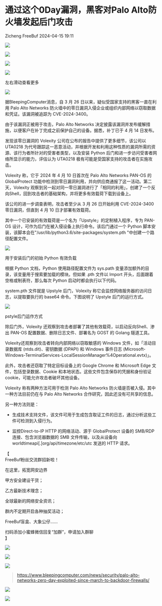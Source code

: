 #  通过这个0Day漏洞，黑客对Palo Alto防火墙发起后门攻击   
Zicheng  FreeBuf   2024-04-15 19:11  
  
![](https://mmbiz.qpic.cn/mmbiz_gif/qq5rfBadR38jUokdlWSNlAjmEsO1rzv3srXShFRuTKBGDwkj4gvYy34iajd6zQiaKl77Wsy9mjC0xBCRg0YgDIWg/640?wx_fmt=gif "")  
  
  
![](https://mmbiz.qpic.cn/mmbiz_jpg/qq5rfBadR38G7UBnfnJe16XngYuoojbSNk1acjWibZiacqEaBAGWAwIqQGYNgqBjD6X0Bkb68ibkkGKKdhrxFXoaQ/640?wx_fmt=jpeg&from=appmsg "")  
  
![](https://mmbiz.qpic.cn/mmbiz_jpg/qq5rfBadR38G7UBnfnJe16XngYuoojbSSvjAjxqzFuI8vxPNGiaVq11rQscyfCSvX6BGXuZkwibXWKibRIRGV6WtQ/640?wx_fmt=jpeg&from=appmsg "")  
  
![](https://mmbiz.qpic.cn/mmbiz_svg/0pygn8iaZdEfON2XFbCe9Jc7s5hDG54azmucicCwYCYFmoPUUHXvJZdVMDreRFB7mQr1icpm2MKicyXKwo4dUZJKKRwyh1Dofu1L/640?wx_fmt=svg&from=appmsg "")  
  
左右滑动查看更多  
  
![](https://mmbiz.qpic.cn/mmbiz_svg/0pygn8iaZdEfON2XFbCe9Jc7s5hDG54azmucicCwYCYFmoPUUHXvJZdVMDreRFB7mQr1icpm2MKicyXKwo4dUZJKKRwyh1Dofu1L/640?wx_fmt=svg&from=appmsg "")  
  
  
  
  
据BleepingComputer消息，自 3 月 26 日以来，疑似受国家支持的黑客一直在利用 Palo Alto Networks 防火墙中的零日漏洞入侵企业或组织内部网络以窃取数据和凭证。该漏洞被追踪为 CVE-2024-3400。  
  
  
由于该漏洞正被用于攻击，Palo Alto Networks 决定披露该漏洞并发布缓解措施，以便客户在补丁完成之前保护自己的设备。据悉，补丁已于 4 月 14 日发布。  
  
  
发现该零日漏洞的 Volexity 公司在公布的报告中提供了更多细节，该公司以 UTA0218 为代号跟踪这一恶意活动，并根据开发和利用这种性质的漏洞所需的资源、该行为者所针对的受害者类型，以及安装 Python 后门和进一步访问受害者网络所显示的能力，评估认为 UTA0218 极有可能是受国家支持的攻击者在实施攻击。  
  
  
Volexity 称，它于 2024 年 4 月 10 日首次在 Palo Alto Networks PAN-OS 的 GlobalProtect 功能中检测到零日漏洞利用，并向供应商通报了这一活动。第二天，Volexity 观察到另一起对同一零日漏洞进行了「相同的利用」，创建了一个反向Shell，回到攻击者的基础架构，并将更多有效载荷下载到设备上。  
  
  
该公司的进一步调查表明，攻击者至少从 3 月 26 日开始利用 CVE-2024-3400 零日漏洞，但直到 4 月 10 日才部署有效载荷。  
  
  
其中一个已安装的有效载荷是一个名为「Upstyle」的定制植入程序，专为 PAN-OS 设计，可作为后门在被入侵设备上执行命令。该后门通过一个 Python 脚本安装，该脚本会在"/usr/lib/python3.6/site-packages/system.pth "中创建一个路径配置文件。  
  
  
![](https://mmbiz.qpic.cn/mmbiz_jpg/qq5rfBadR38G7UBnfnJe16XngYuoojbS6g8PK5XG23NiciaX3paUpWjlgSJtwPrnbdrxibR5V6Qxq59x4x0vh99qQ/640?wx_fmt=jpeg&from=appmsg "")  
  
用于安装后门的初始 Python 有效负载  
  
  
根据 Python 文档，Python 使用路径配置文件为 sys.path 变量添加额外的目录，该变量用于搜索要加载的模块。但如果 .pth 文件以 Import 开头，后面跟着空格或制表符，那么每次 Python 启动时都会执行以下代码。  
  
system.pth 文件就是 Upstyle 后门，Volexity 称它会监控网络服务器的访问日志，以提取要执行的 base64 命令。下图说明了 Upstyle 后门的运行方式。  
  
  
![](https://mmbiz.qpic.cn/mmbiz_jpg/qq5rfBadR38G7UBnfnJe16XngYuoojbSYQ3SVjxNCKBr3eFItOlt8XPMbju4Tppa7jxticiajywFia14OMh3iciciamQ/640?wx_fmt=jpeg&from=appmsg "")  
  
pstyle后门运作方式  
  
  
除后门外，Volexity 还观察到攻击者部署了其他有效载荷，以启动反向Shell、渗出 PAN-OS 配置数据、删除日志文件、部署名为 GOST 的 Golang 隧道工具。  
  
  
Volexity还观察到攻击者转向内部网络以窃取敏感的 Windows 文件，如「活动目录数据库 (ntds.dit)、密钥数据 (DPAPI) 和 Windows 事件日志 (Microsoft-Windows-TerminalServices-LocalSessionManager%4Operational.evtx)」。  
  
  
此外，攻击者还窃取了特定目标设备上的 Google Chrome 和 Microsoft Edge 文件，包括登录数据、Cookie 和本地状态。这些文件包含保存的凭据和身份验证 cookie，可能允许攻击者破坏其他设备。  
  
  
Volexity 称有两种方法可用于检测 Palo Alto Networks 防火墙是否被入侵。其中一种方法目前仍在与 Palo Alto Networks 合作研究，因此还没有可共享的信息。  
  
  
另一种方法则是：  
  
- 生成技术支持文件，该文件可用于生成包含取证工件的日志，通过分析这些工件可检测到入侵行为。  
  
- 监控Direct-to-IP HTTP 的网络活动、源于 GlobalProtect 设备的 SMB/RDP 连接、包含浏览器数据的 SMB 文件传输，以及从设备向 worldtimeapi[.]org/api/timezone/etc/utc 发送的 HTTP 请求。  
  
【  
FreeBuf粉丝交流群招新啦！  
  
在这里，拓宽网安边界  
  
甲方安全建设干货；  
  
乙方最新技术理念；  
  
全球最新的网络安全资讯；  
  
群内不定期开启各种抽奖活动；  
  
FreeBuf盲盒、大象公仔......  
  
扫码添加小蜜蜂微信回复“加群”，申请加入群聊  
】  
  
![](https://mmbiz.qpic.cn/mmbiz_jpg/qq5rfBadR3ich6ibqlfxbwaJlDyErKpzvETedBHPS9tGHfSKMCEZcuGq1U1mylY7pCEvJD9w60pWp7NzDjmM2BlQ/640?wx_fmt=other&wxfrom=5&wx_lazy=1&wx_co=1&tp=webp "")  
  
  
![](https://mmbiz.qpic.cn/mmbiz_png/oQ6bDiaGhdyodyXHMOVT6w8DobNKYuiaE7OzFMbpar0icHmzxjMvI2ACxFql4Wbu2CfOZeadq1WicJbib6FqTyxEx6Q/640?wx_fmt=other&wxfrom=5&wx_lazy=1&wx_co=1&tp=webp "")  
  
![](https://mmbiz.qpic.cn/mmbiz_png/qq5rfBadR3icEEJemUSFlfufMicpZeRJZJ61icYlLmBLDpdYEZ7nIzpGovpHjtxITB6ibiaC3R5hoibVkQsVLQfdK57w/640?wx_fmt=other&wxfrom=5&wx_lazy=1&wx_co=1&tp=webp "")  
> https://www.bleepingcomputer.com/news/security/palo-alto-networks-zero-day-exploited-since-march-to-backdoor-firewalls/  
  
  
![](https://mmbiz.qpic.cn/mmbiz_png/qq5rfBadR3icEEJemUSFlfufMicpZeRJZJ7JfyOicficFrgrD4BHnIMtgCpBbsSUBsQ0N7pHC7YpU8BrZWWwMMghoQ/640?wx_fmt=other&wxfrom=5&wx_lazy=1&wx_co=1&tp=webp "")  
  
[](http://mp.weixin.qq.com/s?__biz=Mzg2MTAwNzg1Ng==&mid=2247493318&idx=1&sn=02dc5120e00a3d6759be8fcf1b49ec0a&chksm=ce1f1c59f968954fd868b2f8cefa0e8bc5dd703c36dd6db4fc03923be36783a7d4cc791c18b6&scene=21#wechat_redirect)  
  
[](http://mp.weixin.qq.com/s?__biz=Mzg2MTAwNzg1Ng==&mid=2247493279&idx=1&sn=d083763c48a2eabb4b9ef4f1e9e71b1a&chksm=ce1f1c00f9689516be84268ea61e623a44cdd020131078b455b68ef05b8582370e25690f2bf1&scene=21#wechat_redirect)  
  
  
[](https://mp.weixin.qq.com/s?__biz=MjM5NjA0NjgyMA==&mid=2651253272&idx=1&sn=82468d927062b7427e3ca8a912cb2dc7&scene=21#wechat_redirect)  
  
![](https://mmbiz.qpic.cn/mmbiz_gif/qq5rfBadR3icF8RMnJbsqatMibR6OicVrUDaz0fyxNtBDpPlLfibJZILzHQcwaKkb4ia57xAShIJfQ54HjOG1oPXBew/640?wx_fmt=gif&wxfrom=5&wx_lazy=1&tp=webp "")  
  
